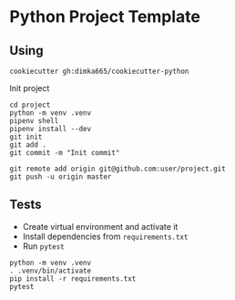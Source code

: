 Python Project Template
=======================

Using
-----
```commandline
cookiecutter gh:dimka665/cookiecutter-python
```
Init project
```commandline
cd project
python -m venv .venv
pipenv shell
pipenv install --dev
git init
git add .
git commit -m "Init commit"

git remote add origin git@github.com:user/project.git
git push -u origin master
```

Tests
-----
- Create virtual environment and activate it
- Install dependencies from `requirements.txt`
- Run `pytest`

```commandline
python -m venv .venv
. .venv/bin/activate
pip install -r requirements.txt
pytest
```
